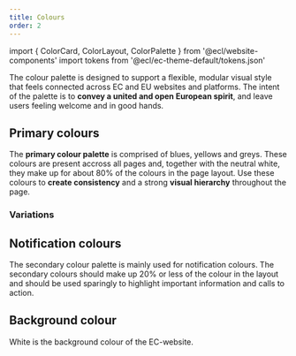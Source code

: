 ```yaml
---
title: Colours
order: 2
---
```


import { ColorCard, ColorLayout, ColorPalette } from '@ecl/website-components'
import tokens from '@ecl/ec-theme-default/tokens.json'

The colour palette is designed to support a flexible, modular visual style that feels connected across EC and EU websites and platforms. The intent of the palette is to **convey a united and open European spirit**, and leave users feeling welcome and in good hands.

## Primary colours

The **primary colour palette** is comprised of blues, yellows and greys. These colours are present accross all pages and, together with the neutral white, they make up for about 80% of the colours in the page layout. Use these colours to **create consistency** and a strong **visual hierarchy** throughout the page.

<ColorLayout>
  <ColorCard tokens={tokens} name="COLOR_PRIMARY" />
  <ColorCard tokens={tokens} name="COLOR_SECONDARY" />
  <ColorCard tokens={tokens} name="COLOR_TEXT" />
</ColorLayout>

### Variations

<ColorLayout>
  <ColorPalette tokens={tokens} category="color.variations.1" />
  <ColorPalette tokens={tokens} category="color.variations.2" />
  <ColorPalette tokens={tokens} category="color.variations.3" />
</ColorLayout>

## Notification colours

The secondary colour palette is mainly used for notification colours. The secondary colours should make up 20% or less of the colour in the layout and should be used sparingly to highlight important information and calls to action.

<ColorLayout cols="12 m-3">
  <ColorCard tokens={tokens} name="COLOR_INFO" />
  <ColorCard tokens={tokens} name="COLOR_WARNING" />
  <ColorCard tokens={tokens} name="COLOR_SUCCESS" />
  <ColorCard tokens={tokens} name="COLOR_ERROR" />
</ColorLayout>

## Background colour

White is the background colour of the EC-website.

<ColorLayout>
  <ColorCard tokens={tokens} name="COLOR_WHITE_100" />
</ColorLayout>
